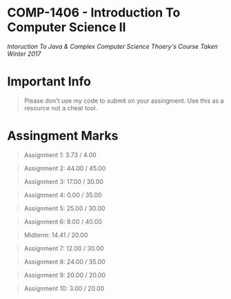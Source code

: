 # COMP-1406 - Introduction To Computer Science II

*Intoruction To Java & Complex Computer Science Thoery's*
*Course Taken Winter 2017*

# Important Info 

>Please don't use my code to submit on your assingment. Use this as a resource not a cheat tool.   

# Assingment Marks  

>Assignment 1: 3.73 / 4.00

>Assignment 2: 44.00 / 45.00

>Assignment 3: 17.00 / 30.00

>Assignment 4: 0.00 / 35.00

>Assignment 5: 25.00 / 30.00

>Assignment 6: 9.00 / 40.00

>Midterm: 14.41 / 20.00

>Assignment 7: 12.00 / 30.00

>Assignment 8: 24.00 / 35.00

>Assignment 9: 20.00 / 20.00

>Assignment 10: 3.00 / 20.00